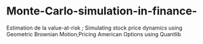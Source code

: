 # Monte-Carlo-simulation-in-finance-
Estimation de la value-at-risk ; Simulating stock price dynamics using Geometric Brownian Motion;Pricing American Options using Quantlib
